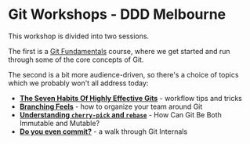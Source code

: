 # Git Workshops - DDD Melbourne

This workshop is divided into two sessions.

The first is a [Git Fundamentals](https://github.com/shiftkey/talks/blob/master/DDDMelb/git-fundamentals.md)
course, where we get started and run through some of the core concepts of Git.

The second is a bit more audience-driven, so there's a choice of topics which
we probably won't all address today:

 - [**The Seven Habits Of Highly Effective Gits**](https://github.com/shiftkey/talks/blob/master/DDDMelb/highly-effective-gits.md) - workflow tips and tricks
 - [**Branching Feels**](https://github.com/shiftkey/talks/blob/master/DDDMelb/branching-feels.md) - how to organize your team around Git
 - [**Understanding `cherry-pick` and `rebase`**](https://github.com/shiftkey/talks/blob/master/DDDMelb/cherry-pick-rebase.md) - How Can Git Be Both Immutable and Mutable?
 - [**Do you even commit?**](https://github.com/shiftkey/talks/blob/master/DDDMelb/git-internals.md) - a walk through Git Internals
